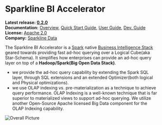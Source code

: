 Sparkline BI Accelerator
====

**Latest release: [0.2.0](https://github.com/SparklineData/spark-druid-olap/wiki/Release-0.2.0)** <br/>
**Documentation:** [Overview](https://github.com/SparklineData/spark-druid-olap/wiki/Overview), [Quick Start Guide](https://github.com/SparklineData/spark-druid-olap/wiki/Quick-Start-Guide), [User Guide](https://github.com/SparklineData/spark-druid-olap/wiki/User-Guide), [Dev. Guide](https://github.com/SparklineData/spark-druid-olap/wiki/Dev.-Guide) <br/>
**License:** [Apache 2.0](http://www.apache.org/licenses/LICENSE-2.0) <br/>
**Company:** [Sparkline Data](http://sparklinedata.com/)

The Sparkline BI Accelerator is a [Spark](http://spark.apache.org/) native [Business Intelligence Stack](https://en.wikipedia.org/wiki/Business_intelligence) geared towards providing fast ad-hoc querying over a Logical Cube(aka Star-Schema). It simplifies how enterprises can provide
an ad-hoc query layer on top of a **Hadoop/Spark(Big Open Data Stack)**.
* we provide the ad-hoc query capability by extending the Spark SQL
  layer, through SQL extensions and an extended Optimizer(both
  logical and Physical optimizations).
* we use OLAP indexing vs. pre-materialization as a technique to
  achieve query performance. OLAP Indexing is a well-known technique
  that is far superior to materialized views to support ad-hoc
  querying. We utilize another Open-Source Apache licensed Big Data component
  for the OLAP Indexing capability.



![Overall Picture](https://github.com/SparklineData/spark-druid-olap/blob/master/docs/images/images.001.png)
